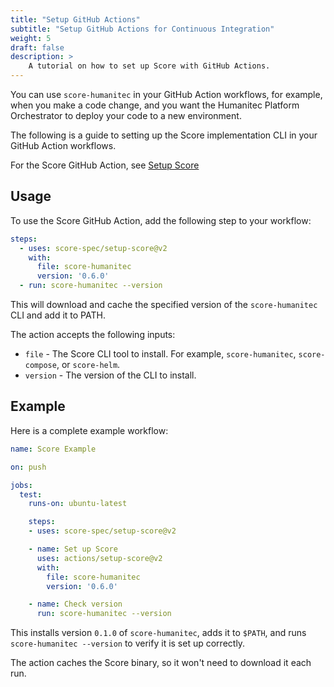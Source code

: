 ```yaml
---
title: "Setup GitHub Actions"
subtitle: "Setup GitHub Actions for Continuous Integration"
weight: 5
draft: false
description: >
    A tutorial on how to set up Score with GitHub Actions.
---
```


You can use `score-humanitec` in your GitHub Action workflows, for example, when you make a code change, and you want the Humanitec Platform Orchestrator to deploy your code to a new environment.

The following is a guide to setting up the Score implementation CLI in your GitHub Action workflows.

For the Score GitHub Action, see [Setup Score](https://github.com/score-spec/setup-score)

## Usage

To use the Score GitHub Action, add the following step to your workflow:

```yaml
steps:
  - uses: score-spec/setup-score@v2
    with:
      file: score-humanitec
      version: '0.6.0'
  - run: score-humanitec --version
```

This will download and cache the specified version of the `score-humanitec` CLI and add it to PATH.

The action accepts the following inputs:

- `file` - The Score CLI tool to install. For example, `score-humanitec`, `score-compose`, or `score-helm`.
- `version` - The version of the CLI to install.

## Example

Here is a complete example workflow:

```yaml
name: Score Example

on: push

jobs:
  test:
    runs-on: ubuntu-latest

    steps:
    - uses: score-spec/setup-score@v2

    - name: Set up Score
      uses: actions/setup-score@v2
      with:
        file: score-humanitec
        version: '0.6.0'

    - name: Check version
      run: score-humanitec --version
```

This installs version `0.1.0` of `score-humanitec`, adds it to `$PATH`, and runs `score-humanitec --version` to verify it is set up correctly.

The action caches the Score binary, so it won't need to download it each run.
